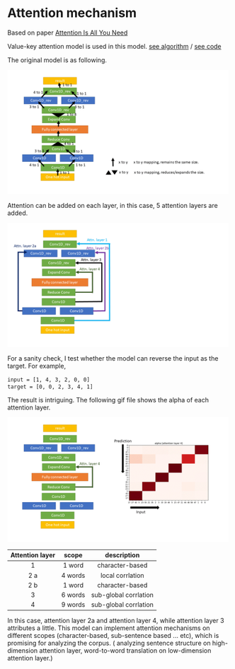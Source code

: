 # Attention mechanism
Based on paper [Attention Is All You Need](https://arxiv.org/abs/1706.03762)

Value-key attention model is used in this model. [see algorithm](https://github.com/hchungdelta/Simple_NN_API/tree/master/NN_v3.02_SandGlass/introduction/attention_mechanism/algorithm)
/ [see code](https://github.com/hchungdelta/Simple_NN_API/blob/master/NN_v3.02_SandGlass/ML/Layer/Attention.py)


The original model is as following.

<img src="https://github.com/hchungdelta/Simple_NN_API/blob/master/NN_v3.02_SandGlass/introduction/attention_mechanism/sandglass_base.gif" width="500">

Attention can be added on each layer, in this case, 5 attention layers are added.

<img src="https://github.com/hchungdelta/Simple_NN_API/blob/master/NN_v3.02_SandGlass/introduction/attention_mechanism/sandglass_attn.gif" width="500">

For a sanity check, I test whether the model can reverse the input as the target. For example,

```
input = [1, 4, 3, 2, 0, 0]
target = [0, 0, 2, 3, 4, 1]
```

The result is intriguing. The following gif file shows the alpha of each attention layer.

<img src="https://github.com/hchungdelta/Simple_NN_API/blob/master/NN_v3.02_SandGlass/introduction/attention_mechanism/attention_mechanism.gif" width="500">

 
| Attention layer   |   scope  |            description   | 
| :---:             |   :---:  |            :---:         | 
| 1        |   1 word     |   character-based    | 
| 2 a      |   4 words    |   local corrlation  |
| 2 b      |   1 word     |  character-based     | 
| 3        |    6 words   |  sub-global corrlation  | 
| 4        |    9 words   |  sub-global corrlation  | 

In this case, attention layer 2a and attention layer 4, while attention layer 3 attributes a little.
This model can implement attention mechanisms on different scopes (character-based, sub-sentence based ... etc), which is promising for analyzing the corpus. ( analyzing sentence structure on high-dimension attention layer, word-to-word translation on low-dimension attention layer.) 
